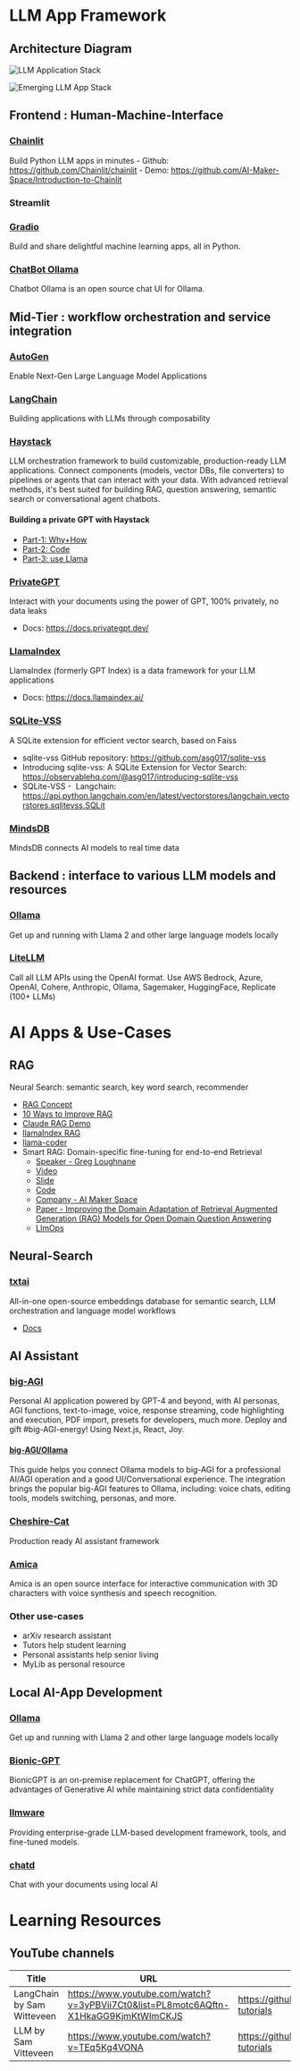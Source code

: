 # LLM App Framework

## Architecture Diagram

![LLM Application Stack](https://github.com/gongwork/st_rag/blob/main/docs/LLM-App-Stack.drawio.png)

![Emerging LLM App Stack](./docs/emerging-llm-stack.png "Emerging LLM App Stack")

## Frontend : Human-Machine-Interface

### [Chainlit](https://docs.chainlit.io/get-started/overview)

Build Python LLM apps in minutes - Github: https://github.com/Chainlit/chainlit - Demo: https://github.com/AI-Maker-Space/Introduction-to-Chainlit

### Streamlit

### [Gradio](https://github.com/gradio-app/gradio)

Build and share delightful machine learning apps, all in Python.

### [ChatBot Ollama](https://github.com/ivanfioravanti/chatbot-ollama)

Chatbot Ollama is an open source chat UI for Ollama.

## Mid-Tier : workflow orchestration and service integration

### [AutoGen](https://github.com/microsoft/autogen)

Enable Next-Gen Large Language Model Applications

### [LangChain](https://github.com/langchain-ai/langchain)

Building applications with LLMs through composability

### [Haystack](https://github.com/deepset-ai/haystack)

LLM orchestration framework to build customizable, production-ready LLM applications. Connect components (models, vector DBs, file converters) to pipelines or agents that can interact with your data. With advanced retrieval methods, it's best suited for building RAG, question answering, semantic search or conversational agent chatbots.

#### Building a private GPT with Haystack

-   [Part-1: Why+How](https://medium.com/@fvanlitsenburg/building-a-privategpt-with-haystack-part-1-why-and-how-de6fa43e18b)
-   [Part-2: Code](https://medium.com/@fvanlitsenburg/building-a-private-gpt-with-haystack-part-2-code-in-detail-7e0dfb9eb3ad)
-   [Part-3: use Llama](https://medium.com/@fvanlitsenburg/building-a-private-gpt-with-haystack-part-3-using-llama-2-with-ggml-c2d994da40da)

### [PrivateGPT](https://github.com/imartinez/privateGPT)

Interact with your documents using the power of GPT, 100% privately, no data leaks

-   Docs: https://docs.privategpt.dev/

### [LlamaIndex](https://github.com/run-llama/llama_index)

LlamaIndex (formerly GPT Index) is a data framework for your LLM applications

-   Docs: https://docs.llamaindex.ai/


### [SQLite-VSS](https://github.com/asg017/sqlite-vss)
A SQLite extension for efficient vector search, based on Faiss

-   sqlite-vss GitHub repository: https://github.com/asg017/sqlite-vss
-   Introducing sqlite-vss: A SQLite Extension for Vector Search: https://observablehq.com/@asg017/introducing-sqlite-vss
-   SQLite-VSS - ️ Langchain: https://api.python.langchain.com/en/latest/vectorstores/langchain.vectorstores.sqlitevss.SQLit

### [MindsDB](https://github.com/mindsdb/mindsdb)
MindsDB connects AI models to real time data

## Backend : interface to various LLM models and resources

### [Ollama](https://ollama.ai/)

Get up and running with Llama 2 and other large language models locally

### [LiteLLM](https://github.com/BerriAI/litellm)

Call all LLM APIs using the OpenAI format. Use AWS Bedrock, Azure, OpenAI, Cohere, Anthropic, Ollama, Sagemaker, HuggingFace, Replicate (100+ LLMs)

# AI Apps & Use-Cases

## RAG
Neural Search: semantic search, key word search, recommender

-   [RAG Concept](https://docs.llamaindex.ai/en/stable/getting_started/concepts.html)
-   [10 Ways to Improve RAG](https://towardsdatascience.com/10-ways-to-improve-the-performance-of-retrieval-augmented-generation-systems-5fa2cee7cd5c)
-   [Claude RAG Demo](https://github.com/anthropics/anthropic-retrieval-demo#setting-up-and-using-an-embedding-database)
-   [llamaIndex RAG](https://github.com/run-llama/rags)
-   [llama-coder](https://github.com/ex3ndr/llama-coder)
-   Smart RAG: Domain-specific fine-tuning for end-to-end Retrieval
    -   [Speaker - Greg Loughnane](https://www.linkedin.com/in/gregloughnane/)
    -   [Video](https://www.youtube.com/watch?v=0QaUqoICNBo&t=272s)
    -   [Slide](https://www.canva.com/design/DAFvFEhCJtg/Mthlo-nWXAPck3iK3JaB7Q/edit)
    -   [Code](https://github.com/arcee-ai/DALM/tree/main%20(Domain%20Adapted%20Lang%20Modeling%20Toolkit))
    -   [Company - AI Maker Space](https://github.com/AI-Maker-Space/Fine-tuning-LLM-Resources)
    -   [Paper - Improving the Domain Adaptation of Retrieval Augmented Generation (RAG) Models for Open Domain Question Answering](https://arxiv.org/pdf/2210.02627.pdf)
    -   [LlmOps](https://github.com/AI-Maker-Space/Interactive-Dev-Environment-for-LLM-Development)

## Neural-Search

### [txtai](https://github.com/neuml/txtai) 
All-in-one open-source embeddings database for semantic search, LLM orchestration and language model workflows
- [Docs](https://neuml.github.io/txtai/)

## AI Assistant

### [big-AGI](https://github.com/enricoros/big-AGI)

Personal AI application powered by GPT-4 and beyond, with AI personas, AGI functions, text-to-image, voice, response streaming, code highlighting and execution, PDF import, presets for developers, much more. Deploy and gift #big-AGI-energy! Using Next.js, React, Joy.

#### [big-AGI/Ollama](https://github.com/enricoros/big-agi/blob/main/docs/config-ollama.md)

This guide helps you connect Ollama models to big-AGI for a professional AI/AGI operation and a good UI/Conversational experience. The integration brings the popular big-AGI features to Ollama, including: voice chats, editing tools, models switching, personas, and more.

### [Cheshire-Cat](https://github.com/cheshire-cat-ai/core)

Production ready AI assistant framework

### [Amica](https://github.com/semperai/amica)

Amica is an open source interface for interactive communication with 3D characters with voice synthesis and speech recognition.

### Other use-cases
- arXiv research assistant
- Tutors help student learning
- Personal assistants help senior living
- MyLib as personal resource

## Local AI-App Development

### [Ollama](https://ollama.ai/)

Get up and running with Llama 2 and other large language models locally

### [Bionic-GPT](https://github.com/bionic-gpt/bionic-gpt)

BionicGPT is an on-premise replacement for ChatGPT, offering the advantages of Generative AI while maintaining strict data confidentiality

### [llmware](https://github.com/llmware-ai/llmware)

Providing enterprise-grade LLM-based development framework, tools, and fine-tuned models.

### [chatd](https://github.com/BruceMacD/chatd)

Chat with your documents using local AI

# Learning Resources

## YouTube channels

| Title                      | URL                                                                                 | GitHub                                        | local                                         | Note |
|---------------|---------------|---------------|---------------|---------------|
| LangChain by Sam Witteveen | https://www.youtube.com/watch?v=3yPBVii7Ct0&list=PL8motc6AQftn-X1HkaGG9KjmKtWImCKJS | https://github.com/samwit/langchain-tutorials | projects\ai\sam\_witeveen\langchain-tutorials |      |
| LLM by Sam Vitteveen       | https://www.youtube.com/watch?v=TEq5Kg4VONA                                         | https://github.com/samwit/llm-tutorials       | projects\ai\sam\_witeveen\llm-tutorials       |      |